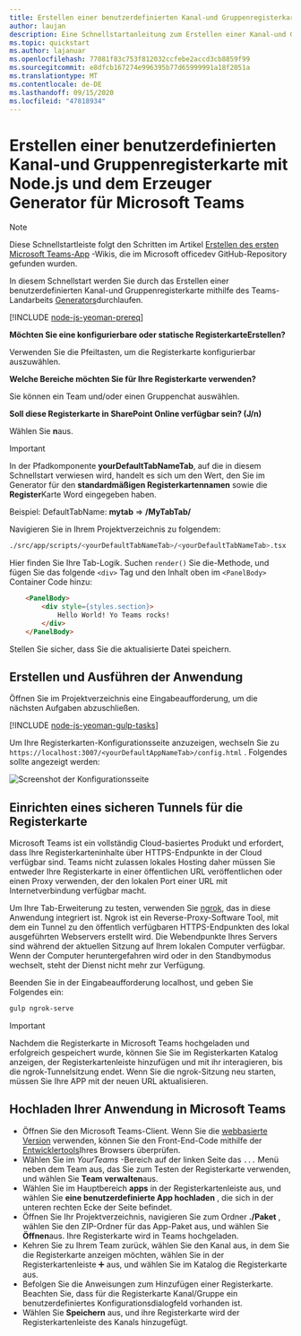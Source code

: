 ```yaml
---
title: Erstellen einer benutzerdefinierten Kanal-und Gruppenregisterkarte mit Node.js und dem Erzeuger Generator für Microsoft Teams
author: laujan
description: Eine Schnellstartanleitung zum Erstellen einer Kanal-und Gruppenregisterkarte mit dem Landarbeits Generator für Microsoft Teams.
ms.topic: quickstart
ms.author: lajanuar
ms.openlocfilehash: 77081f83c753f812032ccfebe2accd3cb8859f99
ms.sourcegitcommit: e8dfcb167274e996395b77d65999991a18f2051a
ms.translationtype: MT
ms.contentlocale: de-DE
ms.lasthandoff: 09/15/2020
ms.locfileid: "47818934"
---
```

# <a name="create-a-custom-channel-and-group-tab-with-nodejs-and-the-yeoman-generator-for-microsoft-teams"></a>Erstellen einer benutzerdefinierten Kanal-und Gruppenregisterkarte mit Node.js und dem Erzeuger Generator für Microsoft Teams

>[!NOTE]
>Diese Schnellstartleiste folgt den Schritten im Artikel [Erstellen des ersten Microsoft Teams-App](https://github.com/OfficeDev/generator-teams/wiki/Build-Your-First-Microsoft-Teams-App) -Wikis, die im Microsoft officedev GitHub-Repository gefunden wurden.

In diesem Schnellstart werden Sie durch das Erstellen einer benutzerdefinierten Kanal-und Gruppenregisterkarte mithilfe des Teams-Landarbeits [Generators](https://github.com/OfficeDev/generator-teams/)durchlaufen.

[!INCLUDE [node-js-yeoman-prereq](~/includes/tabs/node-js-yeoman-prereq.md)]

**Möchten Sie eine konfigurierbare oder statische RegisterkarteErstellen?**

Verwenden Sie die Pfeiltasten, um die Registerkarte konfigurierbar auszuwählen.

**Welche Bereiche möchten Sie für Ihre Registerkarte verwenden?**

Sie können ein Team und/oder einen Gruppenchat auswählen.

**Soll diese Registerkarte in SharePoint Online verfügbar sein? (J/n)** 

Wählen Sie **n**aus.

>[!IMPORTANT]
>In der Pfadkomponente **yourDefaultTabNameTab**, auf die in diesem Schnellstart verwiesen wird, handelt es sich um den Wert, den Sie im Generator für den **standardmäßigen Registerkartennamen** sowie die **Register**Karte Word eingegeben haben.
>
>Beispiel: DefaultTabName: **mytab**  =>  **/MyTabTab/**

Navigieren Sie in Ihrem Projektverzeichnis zu folgendem:

```bash
./src/app/scripts/<yourDefaultTabNameTab>/<yourDefaultTabNameTab>.tsx
```

Hier finden Sie Ihre Tab-Logik. Suchen `render()` Sie die-Methode, und fügen Sie das folgende `<div>` Tag und den Inhalt oben im `<PanelBody>` Container Code hinzu:

```html
    <PanelBody>
        <div style={styles.section}>
            Hello World! Yo Teams rocks!
        </div>
    </PanelBody>
```

Stellen Sie sicher, dass Sie die aktualisierte Datei speichern.

## <a name="build-and-run-your-application"></a>Erstellen und Ausführen der Anwendung

Öffnen Sie im Projektverzeichnis eine Eingabeaufforderung, um die nächsten Aufgaben abzuschließen.

[!INCLUDE [node-js-yeoman-gulp-tasks](~/includes/tabs/node-js-yeoman-gulp-tasks.md)]

Um Ihre Registerkarten-Konfigurationsseite anzuzeigen, wechseln Sie zu `https://localhost:3007/<yourDefaultAppNameTab>/config.html` . Folgendes sollte angezeigt werden:

![Screenshot der Konfigurationsseite](~/assets/images/tab-images/configurationPage.png)

## <a name="establish-a-secure-tunnel-to-your-tab"></a>Einrichten eines sicheren Tunnels für die Registerkarte

Microsoft Teams ist ein vollständig Cloud-basiertes Produkt und erfordert, dass Ihre Registerkarteninhalte über HTTPS-Endpunkte in der Cloud verfügbar sind. Teams nicht zulassen lokales Hosting daher müssen Sie entweder Ihre Registerkarte in einer öffentlichen URL veröffentlichen oder einen Proxy verwenden, der den lokalen Port einer URL mit Internetverbindung verfügbar macht.

Um Ihre Tab-Erweiterung zu testen, verwenden Sie [ngrok](https://ngrok.com/docs), das in diese Anwendung integriert ist. Ngrok ist ein Reverse-Proxy-Software Tool, mit dem ein Tunnel zu den öffentlich verfügbaren HTTPS-Endpunkten des lokal ausgeführten Webservers erstellt wird. Die Webendpunkte Ihres Servers sind während der aktuellen Sitzung auf Ihrem lokalen Computer verfügbar. Wenn der Computer heruntergefahren wird oder in den Standbymodus wechselt, steht der Dienst nicht mehr zur Verfügung.

Beenden Sie in der Eingabeaufforderung localhost, und geben Sie Folgendes ein:

```bash
gulp ngrok-serve
```

> [!IMPORTANT]
> Nachdem die Registerkarte in Microsoft Teams hochgeladen und erfolgreich gespeichert wurde, können Sie Sie im Registerkarten Katalog anzeigen, der Registerkartenleiste hinzufügen und mit ihr interagieren, bis die ngrok-Tunnelsitzung endet. Wenn Sie die ngrok-Sitzung neu starten, müssen Sie Ihre APP mit der neuen URL aktualisieren.

## <a name="upload-your-application-to-teams"></a>Hochladen Ihrer Anwendung in Microsoft Teams

- Öffnen Sie den Microsoft Teams-Client. Wenn Sie die [webbasierte Version](https://teams.microsoft.com) verwenden, können Sie den Front-End-Code mithilfe der [Entwicklertools](~/tabs/how-to/developer-tools.md)Ihres Browsers überprüfen.
- Wählen Sie im *YourTeams* -Bereich auf der linken Seite das `...` Menü neben dem Team aus, das Sie zum Testen der Registerkarte verwenden, und wählen Sie **Team verwalten**aus.
- Wählen Sie im Hauptbereich **apps** in der Registerkartenleiste aus, und wählen Sie **eine benutzerdefinierte App hochladen** , die sich in der unteren rechten Ecke der Seite befindet.
- Öffnen Sie Ihr Projektverzeichnis, navigieren Sie zum Ordner **./Paket** , wählen Sie den ZIP-Ordner für das App-Paket aus, und wählen Sie **Öffnen**aus. Ihre Registerkarte wird in Teams hochgeladen.
- Kehren Sie zu Ihrem Team zurück, wählen Sie den Kanal aus, in dem Sie die Registerkarte anzeigen möchten, wählen Sie in der Registerkartenleiste ➕ aus, und wählen Sie im Katalog die Registerkarte aus.
- Befolgen Sie die Anweisungen zum Hinzufügen einer Registerkarte. Beachten Sie, dass für die Registerkarte Kanal/Gruppe ein benutzerdefiniertes Konfigurationsdialogfeld vorhanden ist.
- Wählen Sie **Speichern** aus, und ihre Registerkarte wird der Registerkartenleiste des Kanals hinzugefügt.
